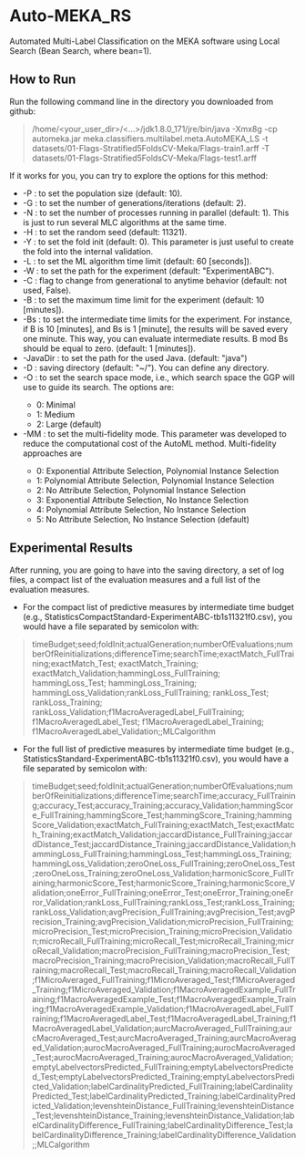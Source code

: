 # Auto-MEKA_RS
Automated Multi-Label Classification on the MEKA software using Local Search (Bean Search, where bean=1).

## **How to Run**

Run the following command line in the directory you downloaded from github:

> /home/<your_user_dir>/<...>/jdk1.8.0_171/jre/bin/java -Xmx8g -cp automeka.jar meka.classifiers.multilabel.meta.AutoMEKA_LS -t datasets/01-Flags-Stratified5FoldsCV-Meka/Flags-train1.arff -T datasets/01-Flags-Stratified5FoldsCV-Meka/Flags-test1.arff


If it works for you, you can try to explore the options for this method:
- -P <value> : to set the population size (default: 10).
- -G <value> : to set the number of generations/iterations (default: 2).
- -N <value> : to set the number of processes running in parallel (default: 1). This is just to run several MLC algorithms at the same time.
- -H <value>: to set the random seed (default: 11321).
- -Y <value>: to set the fold init (default: 0). This parameter is just useful to create the fold into the internal validation.
- -L <value> : to set the ML algorithm time limit (default: 60 [seconds]).
- -W <path>: to set the path for the experiment (default: "ExperimentABC").
- -C : flag to change from generational to anytime behavior (default: not used, False).
- -B <value>: to set the maximum time limit for the experiment (default: 10 [minutes]).
- -Bs <value>: to set the intermediate time limits for the experiment. For instance, if B is 10 [minutes], and Bs is 1 [minute], the results will be saved every one minute. This way, you can evaluate intermediate results. B mod Bs should be equal to zero. (default: 1 [minutes]).
- -JavaDir <path>: to set the path for the used Java. (default: "java")
- -D <value>: saving directory (default: "~/"). You can define any directory.
- -O <value>: to set the search space mode, i.e., which search space the GGP will use to guide its search. The options are: 
  - 0: Minimal
  - 1: Medium
  - 2: Large (default)
- -MM <value>: to set the multi-fidelity mode. This parameter was developed to reduce the computational cost of the AutoML method. Multi-fidelity approaches are
  - 0: Exponential Attribute Selection, Polynomial Instance Selection
  - 1: Polynomial Attribute Selection,  Polynomial Instance Selection
  - 2: No Attribute Selection, Polynomial Instance Selection
  - 3: Exponential Attribute Selection, No Instance Selection
  - 4: Polynomial Attribute Selection, No Instance Selection
  - 5: No Attribute Selection, No Instance Selection (default)


## **Experimental Results**

After running, you are going to have into the saving directory, a set of log files, a compact list of the evaluation measures and a full list of the evaluation measures.


- For the compact list of predictive measures by intermediate time budget (e.g., StatisticsCompactStandard-ExperimentABC-tb1s11321f0.csv), you would have a file separated by semicolon with: 
> timeBudget;seed;foldInit;actualGeneration;numberOfEvaluations;numberOfReinitializations;differenceTime;searchTime;exactMatch_FullTraining;exactMatch_Test; exactMatch_Training; exactMatch_Validation;hammingLoss_FullTraining; hammingLoss_Test; hammingLoss_Training; hammingLoss_Validation;rankLoss_FullTraining; rankLoss_Test; rankLoss_Training; rankLoss_Validation;f1MacroAveragedLabel_FullTraining; f1MacroAveragedLabel_Test; f1MacroAveragedLabel_Training; f1MacroAveragedLabel_Validation;;MLCalgorithm

- For the full list of predictive measures by intermediate time budget (e.g., StatisticsStandard-ExperimentABC-tb1s11321f0.csv), you would have a file separated by semicolon with: 
> timeBudget;seed;foldInit;actualGeneration;numberOfEvaluations;numberOfReinitializations;differenceTime;searchTime;accuracy_FullTraining;accuracy_Test;accuracy_Training;accuracy_Validation;hammingScore_FullTraining;hammingScore_Test;hammingScore_Training;hammingScore_Validation;exactMatch_FullTraining;exactMatch_Test;exactMatch_Training;exactMatch_Validation;jaccardDistance_FullTraining;jaccardDistance_Test;jaccardDistance_Training;jaccardDistance_Validation;hammingLoss_FullTraining;hammingLoss_Test;hammingLoss_Training;hammingLoss_Validation;zeroOneLoss_FullTraining;zeroOneLoss_Test;zeroOneLoss_Training;zeroOneLoss_Validation;harmonicScore_FullTraining;harmonicScore_Test;harmonicScore_Training;harmonicScore_Validation;oneError_FullTraining;oneError_Test;oneError_Training;oneError_Validation;rankLoss_FullTraining;rankLoss_Test;rankLoss_Training;rankLoss_Validation;avgPrecision_FullTraining;avgPrecision_Test;avgPrecision_Training;avgPrecision_Validation;microPrecision_FullTraining;microPrecision_Test;microPrecision_Training;microPrecision_Validation;microRecall_FullTraining;microRecall_Test;microRecall_Training;microRecall_Validation;macroPrecision_FullTraining;macroPrecision_Test;macroPrecision_Training;macroPrecision_Validation;macroRecall_FullTraining;macroRecall_Test;macroRecall_Training;macroRecall_Validation;f1MicroAveraged_FullTraining;f1MicroAveraged_Test;f1MicroAveraged_Training;f1MicroAveraged_Validation;f1MacroAveragedExample_FullTraining;f1MacroAveragedExample_Test;f1MacroAveragedExample_Training;f1MacroAveragedExample_Validation;f1MacroAveragedLabel_FullTraining;f1MacroAveragedLabel_Test;f1MacroAveragedLabel_Training;f1MacroAveragedLabel_Validation;aurcMacroAveraged_FullTraining;aurcMacroAveraged_Test;aurcMacroAveraged_Training;aurcMacroAveraged_Validation;aurocMacroAveraged_FullTraining;aurocMacroAveraged_Test;aurocMacroAveraged_Training;aurocMacroAveraged_Validation;emptyLabelvectorsPredicted_FullTraining;emptyLabelvectorsPredicted_Test;emptyLabelvectorsPredicted_Training;emptyLabelvectorsPredicted_Validation;labelCardinalityPredicted_FullTraining;labelCardinalityPredicted_Test;labelCardinalityPredicted_Training;labelCardinalityPredicted_Validation;levenshteinDistance_FullTraining;levenshteinDistance_Test;levenshteinDistance_Training;levenshteinDistance_Validation;labelCardinalityDifference_FullTraining;labelCardinalityDifference_Test;labelCardinalityDifference_Training;labelCardinalityDifference_Validation;;MLCalgorithm
